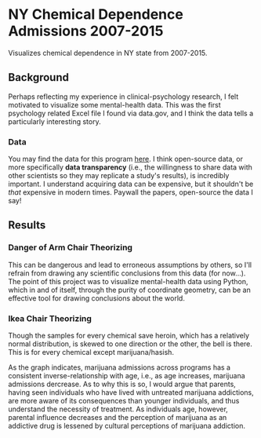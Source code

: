 # NY Chemical Dependence Admissions 2007-2015
Visualizes chemical dependence in NY state from 2007-2015.

## Background
Perhaps reflecting my experience in clinical-psychology research, I felt motivated to visualize some mental-health data. 
This was the first psychology related Excel file I found via data.gov, and I think the data tells a particularly interesting story.

### Data
You may find the data for this program [here](https://catalog.data.gov/dataset/chemical-dependence-treatment-program-admissions-beginning-2007). I think open-source data, or more specifically **data transparency** (i.e., the willingness to share data with other scientists
so they may replicate a study's results), is incredibly important. I understand acquiring data can be expensive, but it shouldn't be *that* expensive in modern times. Paywall the papers, open-source the data I say! 

## Results
### Danger of Arm Chair Theorizing
This can be dangerous and lead to erroneous assumptions by others, so I'll refrain from drawing any scientific conclusions from this data (for now...). The point of this project was to visualize mental-health data using Python, which in and of itself, through the purity of coordinate geometry, can be an effective tool for drawing conclusions about the world.

### Ikea Chair Theorizing
Though the samples for every chemical save heroin, which has a relatively normal distribution, is skewed to one direction or the other, the bell is there. This is for every chemical except marijuana/hasish. 

As the graph indicates, marijuana admissions across programs has a consistent inverse-relationship with age, i.e., as age increases, marijuana admissions dercrease. As to why this is so, I would argue that parents, having seen individuals who have lived with untreated marijuana addictions, are more aware of its consequences than younger individuals, and thus understand the necessity of treatment. As individuals age, however, parental influence decreases and the perception of marijuana as an addictive drug is lessened by cultural perceptions of marijuana addiction.
